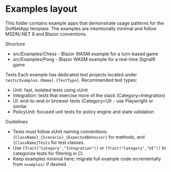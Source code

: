 # Examples layout

This folder contains example apps that demonstrate usage patterns for the DotNetApp template. The examples are intentionally minimal and follow MSDN/.NET 8 and Blazor conventions.

Structure
- src/Examples/Chess - Blazor WASM example for a turn-based game
- src/Examples/Pong  - Blazor WASM example for a real-time SignalR game

Tests
Each example has dedicated test projects located under `tests/Examples.{Name}.{TestType}`. Recommended test types:
- Unit: fast, isolated tests using xUnit
- Integration: tests that exercise more of the stack (Category=Integration)
- UI: end-to-end or browser tests (Category=UI) - use Playwright or similar
- PolicyUnit: focused unit tests for policy engine and state validation

Guidelines
- Tests must follow xUnit naming conventions: `{ClassName}_{Scenario}_{ExpectedBehavior}` for methods, and `{ClassName}Tests` for test classes.
- Use `[Trait("Category","Integration")]` or `[Trait("Category","UI")]` to categorize tests for filtering in CI.
- Keep examples minimal here; migrate full example code incrementally from `examples/` if desired.

